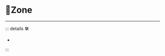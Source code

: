 # 🔻<via>Zone</via>

---

<!-- =================================================== -->
<!-- =================================================== -->
<!-- =================================================== -->
<!-- =================================================== -->
<!-- =================================================== -->
::: details 🛠

-

:::
